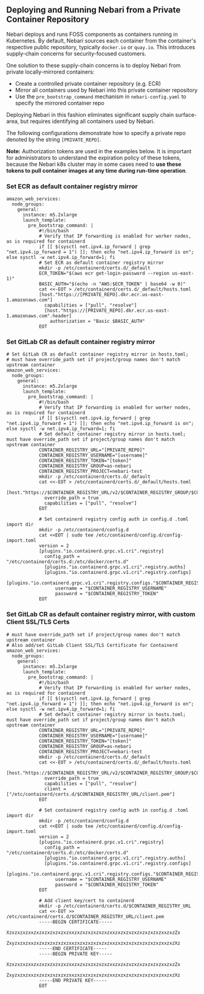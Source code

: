 ## Deploying and Running Nebari from a Private Container Repository

Nebari deploys and runs FOSS components as containers running in Kubernetes.
By default, Nebari sources each container from the container's respective public repository, typically `docker.io` or `quay.io`.
This introduces supply-chain concerns for security-focused customers.

One solution to these supply-chain concerns is to deploy Nebari from private locally-mirrored containers:

- Create a controlled private container repository (e.g. ECR)
- Mirror all containers used by Nebari into this private container repository
- Use the `pre_bootstrap_command` mechanism in `nebari-config.yaml` to specify the mirrored container repo

Deploying Nebari in this fashion eliminates significant supply chain surface-area, but requires identifying all containers used by Nebari.

The following configurations demonstrate how to specify a private repo denoted by the string `[PRIVATE_REPO]`.

**Note:** Authorization tokens are used in the examples below. It is important for administrators to understand the expiration policy of these tokens, because the Nebari k8s cluster may in some cases need to **use these tokens to pull container images at any time during run-time operation**.

### Set ECR as default container registry mirror

```
amazon_web_services:
  node_groups:
    general:
      instance: m5.2xlarge
      launch_template:
        pre_bootstrap_command: |
            #!/bin/bash
            # Verify that IP forwarding is enabled for worker nodes, as is required for containerd
            if [[ $(sysctl net.ipv4.ip_forward | grep "net.ipv4.ip_forward = 1") ]]; then echo "net.ipv4.ip_forward is on"; else sysctl -w net.ipv4.ip_forward=1; fi
            # Set ECR as default container registry mirror
            mkdir -p /etc/containerd/certs.d/_default
            ECR_TOKEN="$(aws ecr get-login-password --region us-east-1)"
            BASIC_AUTH="$(echo -n "AWS:$ECR_TOKEN" | base64 -w 0)"
            cat <<-EOT > /etc/containerd/certs.d/_default/hosts.toml
            [host."https://[PRIVATE_REPO].dkr.ecr.us-east-1.amazonaws.com"]
              capabilities = ["pull", "resolve"]
              [host."https://[PRIVATE_REPO].dkr.ecr.us-east-1.amazonaws.com".header]
                authorization = "Basic $BASIC_AUTH"
            EOT

```

### Set GitLab CR as default container registry mirror

```
# Set GitLab CR as default container registry mirror in hosts.toml;
# must have override_path set if project/group names don't match upstream container
amazon_web_services:
  node_groups:
    general:
      instance: m5.2xlarge
      launch_template:
        pre_bootstrap_command: |
            #!/bin/bash
            # Verify that IP forwarding is enabled for worker nodes, as is required for containerd
            if [[ $(sysctl net.ipv4.ip_forward | grep "net.ipv4.ip_forward = 1") ]]; then echo "net.ipv4.ip_forward is on"; else sysctl -w net.ipv4.ip_forward=1; fi
            # Set default container registry mirror in hosts.toml; must have override_path set if project/group names don't match upstream container
            CONTAINER_REGISTRY_URL="[PRIVATE_REPO]"
            CONTAINER_REGISTRY_USERNAME="[username]"
            CONTAINER_REGISTRY_TOKEN="[token]"
            CONTAINER_REGISTRY_GROUP=as-nebari
            CONTAINER_REGISTRY_PROJECT=nebari-test
            mkdir -p /etc/containerd/certs.d/_default
            cat <<-EOT > /etc/containerd/certs.d/_default/hosts.toml
            [host."https://$CONTAINER_REGISTRY_URL/v2/$CONTAINER_REGISTRY_GROUP/$CONTAINER_REGISTRY_PROJECT"]
              override_path = true
              capabilities = ["pull", "resolve"]
            EOT

            # Set containerd registry config auth in config.d .toml import dir
            mkdir -p /etc/containerd/config.d
            cat <<EOT | sudo tee /etc/containerd/config.d/config-import.toml
            version = 2
            [plugins."io.containerd.grpc.v1.cri".registry]
              config_path = "/etc/containerd/certs.d:/etc/docker/certs.d"
              [plugins."io.containerd.grpc.v1.cri".registry.auths]
              [plugins."io.containerd.grpc.v1.cri".registry.configs]
                [plugins."io.containerd.grpc.v1.cri".registry.configs."$CONTAINER_REGISTRY_URL".auth]
                  username = "$CONTAINER_REGISTRY_USERNAME"
                  password = "$CONTAINER_REGISTRY_TOKEN"
            EOT
```

### Set GitLab CR as default container registry mirror, with custom Client SSL/TLS Certs

```
# must have override_path set if project/group names don't match upstream container
# Also add/set GitLab Client SSL/TLS Certificate for Containerd
amazon_web_services:
  node_groups:
    general:
      instance: m5.2xlarge
      launch_template:
        pre_bootstrap_command: |
            #!/bin/bash
            # Verify that IP forwarding is enabled for worker nodes, as is required for containerd
            if [[ $(sysctl net.ipv4.ip_forward | grep "net.ipv4.ip_forward = 1") ]]; then echo "net.ipv4.ip_forward is on"; else sysctl -w net.ipv4.ip_forward=1; fi
            # Set default container registry mirror in hosts.toml; must have override_path set if project/group names don't match upstream container
            CONTAINER_REGISTRY_URL="[PRIVATE_REPO]"
            CONTAINER_REGISTRY_USERNAME="[username]"
            CONTAINER_REGISTRY_TOKEN="[token]"
            CONTAINER_REGISTRY_GROUP=as-nebari
            CONTAINER_REGISTRY_PROJECT=nebari-test
            mkdir -p /etc/containerd/certs.d/_default
            cat <<-EOT > /etc/containerd/certs.d/_default/hosts.toml
            [host."https://$CONTAINER_REGISTRY_URL/v2/$CONTAINER_REGISTRY_GROUP/$CONTAINER_REGISTRY_PROJECT"]
              override_path = true
              capabilities = ["pull", "resolve"]
              client = ["/etc/containerd/certs.d/$CONTAINER_REGISTRY_URL/client.pem"]
            EOT

            # Set containerd registry config auth in config.d .toml import dir
            mkdir -p /etc/containerd/config.d
            cat <<EOT | sudo tee /etc/containerd/config.d/config-import.toml
            version = 2
            [plugins."io.containerd.grpc.v1.cri".registry]
              config_path = "/etc/containerd/certs.d:/etc/docker/certs.d"
              [plugins."io.containerd.grpc.v1.cri".registry.auths]
              [plugins."io.containerd.grpc.v1.cri".registry.configs]
                [plugins."io.containerd.grpc.v1.cri".registry.configs."$CONTAINER_REGISTRY_URL".auth]
                  username = "$CONTAINER_REGISTRY_USERNAME"
                  password = "$CONTAINER_REGISTRY_TOKEN"
            EOT

            # Add client key/cert to containerd
            mkdir -p /etc/containerd/certs.d/$CONTAINER_REGISTRY_URL
            cat <<-EOT >> /etc/containerd/certs.d/$CONTAINER_REGISTRY_URL/client.pem
            -----BEGIN CERTIFICATE-----
            XzxzxzxzxxzxzxzxzxzxzxzxxzxzxzxzxzxzxzxxzxzxzxzxzxzxzxzxzxxzxzZx
            ZxyzxzxzxxzxzxzxzxzxzxzxxzxzxzxzxzxzxzxxzxzxzxzxzxzxzxzxzxxzxzXz
            -----END CERTIFICATE-----
            -----BEGIN PRIVATE KEY-----
            XzxzxzxzxxzxzxzxzxzxzxzxxzxzxzxzxzxzxzxxzxzxzxzxzxzxzxzxzxxzxzZx
            ZxyzxzxzxxzxzxzxzxzxzxzxxzxzxzxzxzxzxzxxzxzxzxzxzxzxzxzxzxxzxzXz
            -----END PRIVATE KEY-----
            EOT
```
